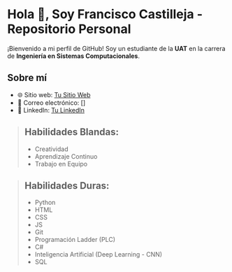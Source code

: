 
# Hola 👋, Soy Francisco Castilleja - Repositorio Personal

¡Bienvenido a mi perfil de GitHub! Soy un estudiante de la **UAT** en la carrera de **Ingeniería en Sistemas Computacionales**. 

## Sobre mí

- 🌐 Sitio web: [Tu Sitio Web]()
- 📧 Correo electrónico: []
- 💼 LinkedIn: [Tu LinkedIn](https://www.linkedin.com/in/francisco-castilleja)

> ## Habilidades Blandas:
> - Creatividad
> - Aprendizaje Continuo
> - Trabajo en Equipo

> ## Habilidades Duras:
> - Python
> - HTML
> - CSS
> - JS
> - Git
> - Programación Ladder (PLC)
> - C#
> - Inteligencia Artificial (Deep Learning - CNN)
> - SQL

<!--
**FranciscoCastilleja/FranciscoCastilleja** is a ✨ _special_ ✨ repository because its `README.md` (this file) appears on your GitHub profile.

Here are some ideas to get you started:

- 🔭 I’m currently working on ...
- 🌱 I’m currently learning ...
- 👯 I’m looking to collaborate on ...
- 🤔 I’m looking for help with ...
- 💬 Ask me about ...
- 📫 How to reach me: ...
- 😄 Pronouns: ...
- ⚡ Fun fact: ...
-->
